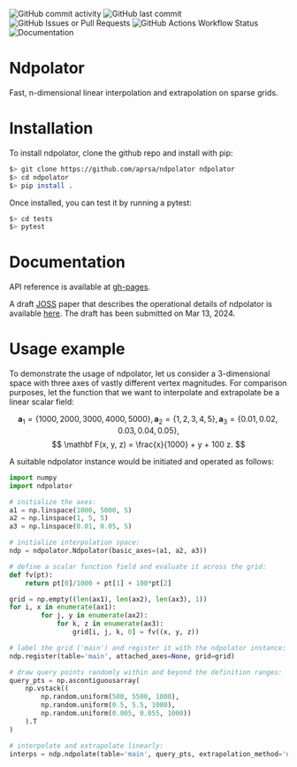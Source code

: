 ![GitHub commit activity](https://img.shields.io/github/commit-activity/w/aprsa/ndpolator)
![GitHub last commit](https://img.shields.io/github/last-commit/aprsa/ndpolator)
![GitHub Issues or Pull Requests](https://img.shields.io/github/issues/aprsa/ndpolator)
![GitHub Actions Workflow Status](https://img.shields.io/github/actions/workflow/status/aprsa/ndpolator/on_pr.yml)
![Documentation](https://img.shields.io/github/actions/workflow/status/aprsa/ndpolator/docbuild.yml?label=docs-build)

# Ndpolator
Fast, n-dimensional linear interpolation and extrapolation on sparse grids.

# Installation

To install ndpolator, clone the github repo and install with pip:

```bash
$> git clone https://github.com/aprsa/ndpolator ndpolator
$> cd ndpolator
$> pip install .
```

Once installed, you can test it by running a pytest:

```bash
$> cd tests
$> pytest
```

# Documentation

API reference is available at [gh-pages](https://aprsa.github.io/ndpolator).

A draft [JOSS](https://joss.theoj.org/) paper that describes the operational details of ndpolator is available [here](https://github.com/aprsa/ndpolator/actions/runs/8274798696/artifacts/1324607266). The draft has been submitted on Mar 13, 2024.

# Usage example

To demonstrate the usage of ndpolator, let us consider a 3-dimensional space with three axes of vastly different vertex magnitudes. For comparison purposes, let the function that we want to interpolate and extrapolate be a linear scalar field:

$$ \mathbf a_1 = \{1000, 2000, 3000, 4000, 5000\}, \mathbf a_2 = \{1, 2, 3, 4, 5\}, \mathbf a_3 = \{0.01, 0.02, 0.03, 0.04, 0.05\}, $$
$$ \mathbf F(x, y, z) = \frac{x}{1000} + y + 100 z. $$

A suitable ndpolator instance would be initiated and operated as follows:

```python
import numpy
import ndpolator

# initialize the axes:
a1 = np.linspace(1000, 5000, 5)
a2 = np.linspace(1, 5, 5)
a3 = np.linspace(0.01, 0.05, 5)

# initialize interpolation space:
ndp = ndpolator.Ndpolator(basic_axes=(a1, a2, a3))

# define a scalar function field and evaluate it across the grid:
def fv(pt):
    return pt[0]/1000 + pt[1] + 100*pt[2]

grid = np.empty((len(ax1), len(ax2), len(ax3), 1))
for i, x in enumerate(ax1):
        for j, y in enumerate(ax2):
            for k, z in enumerate(ax3):
                grid[i, j, k, 0] = fv((x, y, z))

# label the grid ('main') and register it with the ndpolator instance:
ndp.register(table='main', attached_axes=None, grid=grid)

# draw query points randomly within and beyond the definition ranges:
query_pts = np.ascontiguousarray(
    np.vstack((
        np.random.uniform(500, 5500, 1000),
        np.random.uniform(0.5, 5.5, 1000),
        np.random.uniform(0.005, 0.055, 1000))
    ).T
)

# interpolate and extrapolate linearly:
interps = ndp.ndpolate(table='main', query_pts, extrapolation_method='nearest')
```
